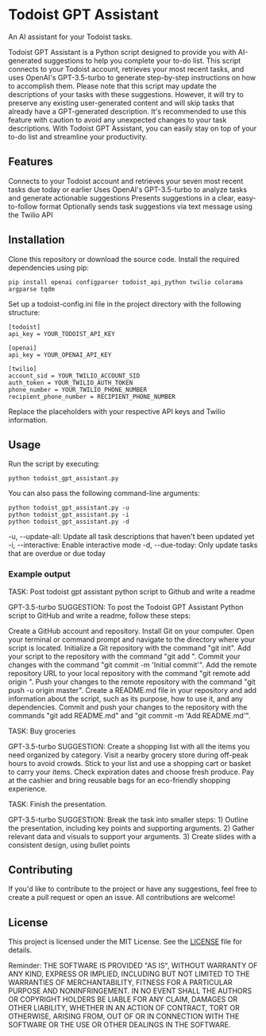 # Todoist GPT Assistant

An AI assistant for your Todoist tasks.

Todoist GPT Assistant is a Python script designed to provide you with AI-generated suggestions to help you complete your to-do list. This script connects to your Todoist account, retrieves your most recent tasks, and uses OpenAI's GPT-3.5-turbo to generate step-by-step instructions on how to accomplish them. Please note that this script may update the descriptions of your tasks with these suggestions. However, it will try to preserve any existing user-generated content and will skip tasks that already have a GPT-generated description. It's recommended to use this feature with caution to avoid any unexpected changes to your task descriptions. With Todoist GPT Assistant, you can easily stay on top of your to-do list and streamline your productivity.

## Features

Connects to your Todoist account and retrieves your seven most recent tasks due today or earlier
Uses OpenAI's GPT-3.5-turbo to analyze tasks and generate actionable suggestions
Presents suggestions in a clear, easy-to-follow format
Optionally sends task suggestions via text message using the Twilio API

## Installation

Clone this repository or download the source code.
Install the required dependencies using pip:

```
pip install openai configparser todoist_api_python twilio colorama argparse tqdm
```

Set up a todoist-config.ini file in the project directory with the following structure:

```
[todoist]
api_key = YOUR_TODOIST_API_KEY

[openai]
api_key = YOUR_OPENAI_API_KEY

[twilio]
account_sid = YOUR_TWILIO_ACCOUNT_SID
auth_token = YOUR_TWILIO_AUTH_TOKEN
phone_number = YOUR_TWILIO_PHONE_NUMBER
recipient_phone_number = RECIPIENT_PHONE_NUMBER
```

Replace the placeholders with your respective API keys and Twilio information.

## Usage
Run the script by executing:

```
python todoist_gpt_assistant.py
```

You can also pass the following command-line arguments:

```
python todoist_gpt_assistant.py -u
python todoist_gpt_assistant.py -i
python todoist_gpt_assistant.py -d
```

-u, --update-all: Update all task descriptions that haven't been updated yet
-i, --interactive: Enable interactive mode
-d, --due-today: Only update tasks that are overdue or due today

### Example output

TASK: Post todoist gpt assistant python script to Github and write a readme

GPT-3.5-turbo SUGGESTION: To post the Todoist GPT Assistant Python script to GitHub and write a readme, follow these steps:

Create a GitHub account and repository.
Install Git on your computer.
Open your terminal or command prompt and navigate to the directory where your script is located.
Initialize a Git repository with the command "git init".
Add your script to the repository with the command "git add <filename>".
Commit your changes with the command "git commit -m 'Initial commit'".
Add the remote repository URL to your local repository with the command "git remote add origin <remote-repo-URL>".
Push your changes to the remote repository with the command "git push -u origin master".
Create a README.md file in your repository and add information about the script, such as its purpose, how to use it, and any dependencies.
Commit and push your changes to the repository with the commands "git add README.md" and "git commit -m 'Add README.md'".

TASK: Buy groceries

GPT-3.5-turbo SUGGESTION: Create a shopping list with all the items you need organized by category. Visit a nearby grocery store during off-peak hours to avoid crowds. Stick to your list and use a shopping cart or basket to carry your items. Check expiration dates and choose fresh produce. Pay at the cashier and bring reusable bags for an eco-friendly shopping experience.

TASK: Finish the presentation.

GPT-3.5-turbo SUGGESTION: Break the task into smaller steps: 1) Outline the presentation, including key points and supporting arguments. 2) Gather relevant data and visuals to support your arguments. 3) Create slides with a consistent design, using bullet points

## Contributing

If you'd like to contribute to the project or have any suggestions, feel free to create a pull request or open an issue. All contributions are welcome!

## License

This project is licensed under the MIT License. See the [LICENSE](LICENSE) file for details.

Reminder:
THE SOFTWARE IS PROVIDED "AS IS", WITHOUT WARRANTY OF ANY KIND,
EXPRESS OR IMPLIED, INCLUDING BUT NOT LIMITED TO THE WARRANTIES OF
MERCHANTABILITY, FITNESS FOR A PARTICULAR PURPOSE AND
NONINFRINGEMENT. IN NO EVENT SHALL THE AUTHORS OR COPYRIGHT HOLDERS BE
LIABLE FOR ANY CLAIM, DAMAGES OR OTHER LIABILITY, WHETHER IN AN ACTION
OF CONTRACT, TORT OR OTHERWISE, ARISING FROM, OUT OF OR IN CONNECTION
WITH THE SOFTWARE OR THE USE OR OTHER DEALINGS IN THE SOFTWARE.
